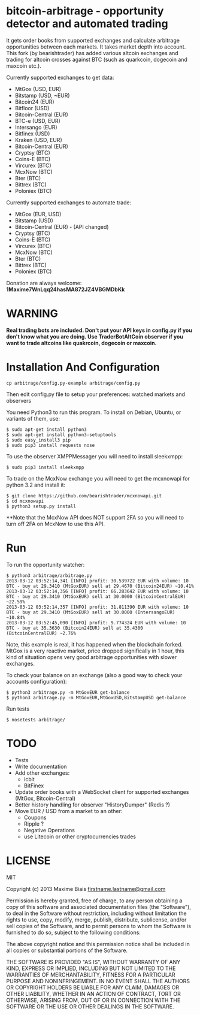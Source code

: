 # bitcoin-arbitrage - opportunity detector and automated trading

It gets order books from supported exchanges and calculate arbitrage
opportunities between each markets. It takes market depth into account.
This fork (by bearishtrader) has added various altcoin exchanges and 
trading for altcoin crosses against BTC (such as quarkcoin, dogecoin 
and maxcoin etc.).

Currently supported exchanges to get data:
 - MtGox (USD, EUR)
 - Bitstamp (USD, ~EUR)
 - Bitcoin24 (EUR)
 - Bitfloor (USD)
 - Bitcoin-Central (EUR)
 - BTC-e (USD, EUR)
 - Intersango (EUR)
 - Bitfinex (USD)
 - Kraken (USD, EUR)
 - Bitcoin-Central (EUR)
 - Cryptsy (BTC)
 - Coins-E (BTC)
 - Vircurex (BTC)
 - McxNow (BTC)
 - Bter (BTC)
 - Bittrex (BTC)
 - Poloniex (BTC)

Currently supported exchanges to automate trade:
 - MtGox (EUR, USD)
 - Bitstamp (USD)
 - Bitcoin-Central (EUR) - (API changed)
 - Cryptsy (BTC)
 - Coins-E (BTC)
 - Vircurex (BTC)
 - McxNow (BTC)
 - Bter (BTC)
 - Bittrex (BTC)
 - Poloniex (BTC)

Donation are always welcome: **1Maxime7WnLqq24hasMA872JZ4VBGMDbKk**

# WARNING

**Real trading bots are included. Don't put your API keys in config.py
  if you don't know what you are doing.  Use TraderBotAltCoin observer
  if you want to trade altcoins like quakrcoin, dogecoin or maxcoin.**

# Installation And Configuration

    cp arbitrage/config.py-example arbitrage/config.py

Then edit config.py file to setup your preferences: watched markets
and observers

You need Python3 to run this program. To install on Debian, Ubuntu, or
variants of them, use:

    $ sudo apt-get install python3
    $ sudo apt-get install python3-setuptools
    $ sudo easy_install3 pip
    $ sudo pip3 install requests nose

To use the observer XMPPMessager you will need to install sleekxmpp:

    $ sudo pip3 install sleekxmpp

To trade on the McxNow exchange you will need to get the mcxnowapi for python 3.2 and install it:

    $ git clone https://github.com/bearishtrader/mcxnowapi.git
    $ cd mcxnowapi
    $ python3 setup.py install

**Note that the McxNow API does NOT support 2FA so you will need to turn off 2FA on McxNow to use this API.

# Run

To run the opportunity watcher:

    $ python3 arbitrage/arbitrage.py
    2013-03-12 03:52:14,341 [INFO] profit: 30.539722 EUR with volume: 10 BTC - buy at 29.3410 (MtGoxEUR) sell at 29.4670 (Bitcoin24EUR) ~10.41%
    2013-03-12 03:52:14,356 [INFO] profit: 66.283642 EUR with volume: 10 BTC - buy at 29.3410 (MtGoxEUR) sell at 30.0000 (BitcoinCentralEUR) ~22.59%
    2013-03-12 03:52:14,357 [INFO] profit: 31.811390 EUR with volume: 10 BTC - buy at 29.3410 (MtGoxEUR) sell at 30.0000 (IntersangoEUR) ~10.84%
    2013-03-12 03:52:45,090 [INFO] profit: 9.774324 EUR with volume: 10 BTC - buy at 35.3630 (Bitcoin24EUR) sell at 35.4300 (BitcoinCentralEUR) ~2.76%

Note, this example is real, it has happened when the blockchain
forked. MtGox is a very reactive market, price dropped significally in
1 hour, this kind of situation opens very good arbitrage
opportunities with slower exchanges.

To check your balance on an exchange (also a good way to check your accounts configuration):

    $ python3 arbitrage.py -m MtGoxEUR get-balance
    $ python3 arbitrage.py -m MtGoxEUR,MtGoxUSD,BitstampUSD get-balance

Run tests

    $ nosetests arbitrage/

# TODO

 * Tests
 * Write documentation
 * Add other exchanges:
   * icbit
   * BitFinex
 * Update order books with a WebSocket client for supported exchanges
   (MtGox, Bitcoin-Central)
 * Better history handling for observer "HistoryDumper" (Redis ?)
 * Move EUR / USD from a market to an other:
   * Coupons
   * Ripple ?
   * Negative Operations
   * use Litecoin or other cryptocurrencies trades

# LICENSE

MIT

Copyright (c) 2013 Maxime Biais <firstname.lastname@gmail.com>

Permission is hereby granted, free of charge, to any person obtaining a copy of this software and associated documentation files (the "Software"), to deal in the Software without restriction, including without limitation the rights to use, copy, modify, merge, publish, distribute, sublicense, and/or sell copies of the Software, and to permit persons to whom the Software is furnished to do so, subject to the following conditions:

The above copyright notice and this permission notice shall be included in all copies or substantial portions of the Software.

THE SOFTWARE IS PROVIDED "AS IS", WITHOUT WARRANTY OF ANY KIND, EXPRESS OR IMPLIED, INCLUDING BUT NOT LIMITED TO THE WARRANTIES OF MERCHANTABILITY, FITNESS FOR A PARTICULAR PURPOSE AND NONINFRINGEMENT. IN NO EVENT SHALL THE AUTHORS OR COPYRIGHT HOLDERS BE LIABLE FOR ANY CLAIM, DAMAGES OR OTHER LIABILITY, WHETHER IN AN ACTION OF CONTRACT, TORT OR OTHERWISE, ARISING FROM, OUT OF OR IN CONNECTION WITH THE SOFTWARE OR THE USE OR OTHER DEALINGS IN THE SOFTWARE.
